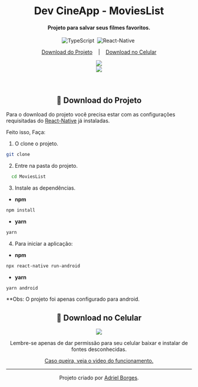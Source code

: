 <h1 align="center"> Dev CineApp - MoviesList </h1>
<h4 align="center">
  Projeto para salvar seus filmes favoritos.
</h4>

<div align="center">

![TypeScript](https://img.shields.io/badge/-TypeScript-007ACC?style=flat&logoColor=fff&logo=typescript)&nbsp;
![React-Native](https://img.shields.io/badge/-React_Native-0488B0?style=flat&logoColor=fff&logo=react)&nbsp;

</div>

<p align="center">
  <a href="#memo-download-do-projeto">Download do Projeto</a>
  &nbsp;&nbsp;&nbsp;|&nbsp;&nbsp;&nbsp;
  <a href="#iphone-download-no-celular">Download no Celular</a>
</p>

<div align="center" >

<img heigth="50% auto"  src="https://user-images.githubusercontent.com/47395305/107866755-b3550800-6e52-11eb-93f0-7be3360b7d87.jpg"/>

<br/>


<img heigth="50% auto;"  src="https://user-images.githubusercontent.com/47395305/107866757-b4863500-6e52-11eb-9023-7016eb9ed02c.jpg"/>

<br/>
</div>



<br/>
<br/>

<div align="center">

## :memo: Download do Projeto

</div>

  Para o download do projeto você precisa estar com as configurações requisitadas do <a href="https://reactnative.dev/docs/environment-setup">React-Native</a> já instaladas.

  Feito isso, Faça:

1. O clone o projeto.

```bash
git clone
```
2. Entre na pasta do projeto.

```bash
  cd MoviesList
```
3. Instale as dependências.

* **npm**
```bash
npm install
```
* **yarn**
```bash
yarn
```
4. Para iniciar a aplicação:
* **npm**
```bash
npx react-native run-android
```
* **yarn**
```bash
yarn android
```

**Obs: O projeto foi apenas configurado para android.

<div align="center">

 ## :iphone: Download no Celular



<img  align="center" src="https://user-images.githubusercontent.com/47395305/107876741-8b8f8f80-6ea6-11eb-9610-531f4957758f.png"/>

Lembre-se apenas de dar permissão para seu celular baixar e instalar de fontes desconhecidas.

<a href="https://youtu.be/v4T8k3D3vv0"> Caso queira, veja o video do funcionamento.</a>

---
Projeto criado por <a href="https://www.linkedin.com/in/adriel-borgesti" >Adriel Borges</a>.

</div>

